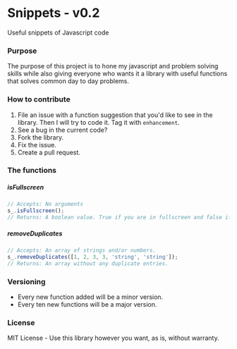 # Snippets - v0.2
Useful snippets of Javascript code

### Purpose
The purpose of this project is to hone my javascript and problem solving skills while also giving everyone who wants it a library with useful functions that solves common day to day problems.

### How to contribute
1. File an issue with a function suggestion that you'd like to see in the library. Then I will try to code it. Tag it with `enhancement`.
2. See a bug in the current code? 
  1. Fork the library.
  2. Fix the issue.
  3. Create a pull request.

### The functions
##### isFullscreen
```javascript
// Accepts: No arguments
s_.isFullscreen();
// Returns: A boolean value. True if you are in fullscreen and false if not.
```
##### removeDuplicates
```javascript
// Accepts: An array of strings and/or numbers.
s_.removeDuplicates([1, 2, 3, 3, 'string', 'string']);
// Returns: An array without any duplicate entries.
```

### Versioning
* Every new function added will be a minor version.
* Every ten new functions will be a major version.

### License
MIT License - Use this library however you want, as is, without warranty.
